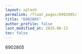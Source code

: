 ```yaml
---
layout: splash
permalink: /float_pages/6902805/
title: "6902805"
author_profile: false
last_modified_at: 2025-06-13
toc: false
---
```

 
6902805
